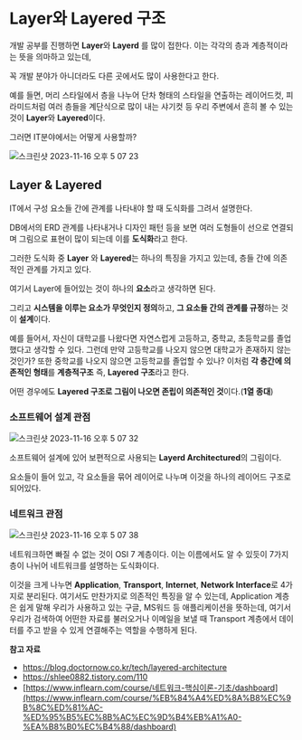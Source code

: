# Layer와 Layered 구조

개발 공부를 진행하면 **Layer**와 **Layerd** 를 많이 접한다.  이는 각각의 층과 계층적이라는 뜻을 의마하고 있는데,

꼭 개발 분야가 아니더라도 다른 곳에서도 많이 사용한다고 한다.

예를 들면, 머리 스타일에서 층을 나누어 단차 형태의 스타일을 연출하는 레이어드컷, 피라미드처럼 여러 층들을 계단식으로 많이 내는 샤기컷 등 우리 주변에서 흔히 볼 수 있는 것이 **Layer**와 **Layered**이다.

그러면 IT분야에서는 어떻게 사용할까?

![스크린샷 2023-11-16 오후 5 07 23](https://github.com/Heo-y-y/development-blog/assets/112863029/6c104e14-4f88-475a-90ff-74c162fe519c)

## **Layer & Layered**

IT에서 구성 요소들 간에 관계를 나타내야 할 때 도식화를 그려서 설명한다. 

DB에서의 ERD 관계를 나타내거나 디자인 패턴 등을 보면 여러 도형들이 선으로 연결되며 그림으로 표현이 많이 되는데 이를 **도식화**라고 한다.

그러한 도식화 중 **Layer** 와 **Layered**는 하나의 특징을 가지고 있는데, 층들 간에 의존적인 관계를 가지고 있다.

여기서 Layer에 들어있는 것이 하나의 **요소**라고 생각하면 된다.

그리고 **시스템을 이루는 요소가 무엇인지 정의**하고, **그 요소들 간의 관계를 규정**하는 것이 **설계**이다.

예를 들어서, 자신이 대학교를 나왔다면 자연스럽게 고등하고, 중학교, 초등학교를 졸업했다고 생각할 수 있다. 그런데 만약 고등학교를 나오지 않으면 대학교가 존재하지 않는 것인가? 또한 중학교를 나오지 않으면 고등학교를 졸업할 수 있나? 이처럼 **각 층간에 의존적인 형태**를 **계층적구조** 즉, **Layered 구조**라고 한다.

어떤 경우에도 **Layered 구조로 그림이 나오면 존립이 의존적인 것**이다.(**1열 종대**)

### 소프트웨어 설계 관점

![스크린샷 2023-11-16 오후 5 07 32](https://github.com/Heo-y-y/development-blog/assets/112863029/704878ff-2854-45df-9117-282e160864ed)

소프트웨어 설계에 있어 보편적으로 사용되는 **Layerd Architectured**의 그림이다.

요소들이 들어 있고, 각 요소들을 묶어 레이어로 나누며 이것을 하나의 레이어드 구조로 되어있다.

### 네트워크 관점

![스크린샷 2023-11-16 오후 5 07 38](https://github.com/Heo-y-y/development-blog/assets/112863029/9dac6a1e-f589-494a-98d8-cf45f40aa695)

네트워크하면 빠질 수 없는 것이 OSI 7 계층이다. 이는 이름에서도 알 수 있듯이 7가지 층이 나뉘어 네트워크를 설명하는 도식화이다.

이것을 크게 나누면 **Application**, **Transport**, **Internet**, **Network Interface**로 4가지로 분리된다. 여기서도 만찬가지로 의존적인 특징을 알 수 있는데, Application 계층은 쉽게 말해 우리가 사용하고 있는 구글, MS워드 등 애플리케이션을 뜻하는데, 여기서 우리가 검색하여 어떤한 자료를 불러오거나 이메일을 보낼 때 Transport 계층에서 데이터를 주고 받을 수 있게 연결해주는 역할을 수행하게 된다.

**참고 자료**

- <https://blog.doctornow.co.kr/tech/layered-architecture>
- <https://shlee0882.tistory.com/110>
- [https://www.inflearn.com/course/네트워크-핵심이론-기초/dashboard](https://www.inflearn.com/course/%EB%84%A4%ED%8A%B8%EC%9B%8C%ED%81%AC-%ED%95%B5%EC%8B%AC%EC%9D%B4%EB%A1%A0-%EA%B8%B0%EC%B4%88/dashboard)
